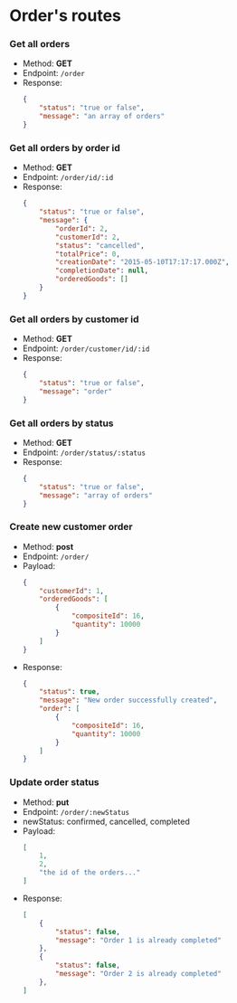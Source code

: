 # Order's routes

### Get all orders
- Method: **GET**
- Endpoint: `/order`
- Response:
    ```JSON
    {
        "status": "true or false",
        "message": "an array of orders"
    }
    ```

### Get all orders by order id
- Method: **GET**
- Endpoint: `/order/id/:id`
- Response:
    ```JSON
    {
        "status": "true or false",
        "message": {
            "orderId": 2,
            "customerId": 2,
            "status": "cancelled",
            "totalPrice": 0,
            "creationDate": "2015-05-10T17:17:17.000Z",
            "completionDate": null,
            "orderedGoods": []
        }
    }
    ```

### Get all orders by customer id
- Method: **GET**
- Endpoint: `/order/customer/id/:id`
- Response:
    ```JSON
    {
        "status": "true or false",
        "message": "order"
    }
    ```

### Get all orders by status
- Method: **GET**
- Endpoint: `/order/status/:status`
- Response:
    ```JSON
    {
        "status": "true or false",
        "message": "array of orders"
    }
    ```

### Create new customer order
- Method: **post**
- Endpoint: `/order/`
- Payload:
    ```JSON
    {   
        "customerId": 1,
        "orderedGoods": [
            {
                "compositeId": 16,
                "quantity": 10000
            }
        ]
    }
    ```
- Response:
    ```JSON
    {
        "status": true,
        "message": "New order successfully created",
        "order": [
            {
                "compositeId": 16,
                "quantity": 10000
            }
        ]
    }
    ```

### Update order status
- Method: **put**
- Endpoint: `/order/:newStatus`
- newStatus: confirmed, cancelled, completed
- Payload:
    ```JSON
    [
        1,
        2,
        "the id of the orders..."
    ]
    ```
- Response:
    ```JSON
    [
        {
            "status": false,
            "message": "Order 1 is already completed"
        },
        {
            "status": false,
            "message": "Order 2 is already completed"
        },
    ]
    ```